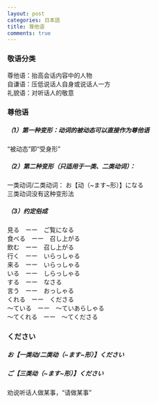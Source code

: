 ```yaml
---
layout: post
categories: 日本語
title: 尊他语
comments: true
---
```


### 敬语分类

尊他语：抬高会话内容中的人物  
自谦语：压低说话人自身或说话人一方  
礼貌语：对听话人的敬意  

### 尊他语

##### （1）第一种变形：动词的被动态可以直接作为尊他语

“被动态”即“受身形”  

##### （2）第二种变形（只适用于一类、二类动词）：

一类动词/二类动词： お【动（~ます~形）】になる  
三类动词没有这种变形法  

##### （3）约定俗成  

見る　ーー　ご覧になる  
食べる　ーー　召し上がる  
飲む　ーー　召し上がる  
行く　ーー　いらっしゃる  
来る　ーー　いらっしゃる  
いる　ーー　しらっしゃる  
する　ーー　なさる  
言う　ーー　おっしゃる  
くれる　ーー　くださる  
～ている　ーー　～ていあらしゃる  
～てくれる　ーー　～てくださる  

### ください

##### お【一类动/二类动（~ます~形）】ください

##### ご【三类动（~ます~形）】ください

劝说听话人做某事，“请做某事”  